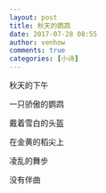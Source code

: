 ```yaml
---
layout: post
title: 秋天的鹦鹉
date: 2017-07-28 08:55
author: venhow
comments: true
categories: [小诗]
---
```

秋天的下午

一只骄傲的鹦鹉

戴着雪白的头盔

在金黄的稻尖上

凌乱的舞步

没有伴曲
